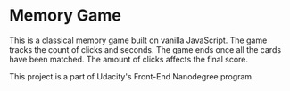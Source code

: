 Memory Game
============
This is a classical memory game built on vanilla JavaScript. The game tracks the count of clicks and seconds. The game ends once all the cards have been matched. The amount of clicks affects the final score.

This project is a part of Udacity's Front-End Nanodegree program.
